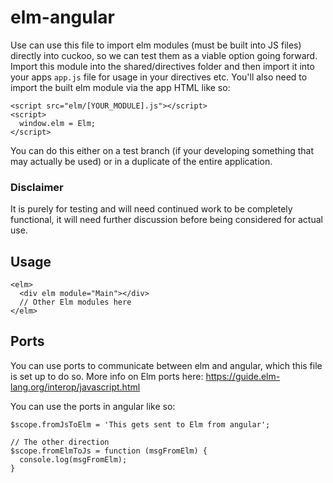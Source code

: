 # elm-angular

Use can use this file to import elm modules (must be built into JS files) directly into cuckoo, so we can test them as a viable option going forward. Import this module into the shared/directives folder and then import it into your apps `app.js` file for usage in your directives etc. You'll also need to import the built elm module via the app HTML like so:

```
<script src="elm/[YOUR_MODULE].js"></script>
<script>
  window.elm = Elm;
</script>
```

You can do this either on a test branch (if your developing something that may actually be used) or in a duplicate of the entire application.

### Disclaimer

It is purely for testing and will need continued work to be completely functional, it will need further discussion before being considered for actual use.

## Usage

```
<elm>
  <div elm module="Main"></div>
  // Other Elm modules here
</elm>
```

## Ports

You can use ports to communicate between elm and angular, which this file is set up to do so. More info on Elm ports here: https://guide.elm-lang.org/interop/javascript.html

You can use the ports in angular like so:

```
$scope.fromJsToElm = 'This gets sent to Elm from angular';

// The other direction
$scope.fromElmToJs = function (msgFromElm) {
  console.log(msgFromElm);
}
```
